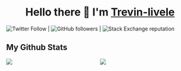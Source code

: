 <h1 align="center">
Hello  there 👋 I'm <a href="https://trevin-livele.firebaseapp.com/">Trevin-livele </a>
</h1>

![Twitter Follow](https://img.shields.io/twitter/follow/trevin?style=social) | ![GitHub followers](https://img.shields.io/github/followers/trevin-livele?style=social) | ![Stack Exchange reputation](https://img.shields.io/stackexchange/stackoverflow/r/7818605)

## My Github Stats

<div style="display: flex;">
    <div style="width: 50%;">
        <img src="https://github-readme-streak-stats.herokuapp.com?user=trevin-livele&theme=gotham" />
    </div>
    <div style="width: 50%;">
        <img src="https://github-readme-stats.vercel.app/api?username=trevin-livele&theme=gotham&custom_title=Trevin%20github%20stats" />
    </div>
</div>



